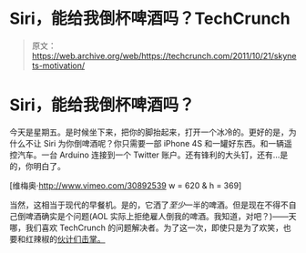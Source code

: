 # Siri，能给我倒杯啤酒吗？TechCrunch

> 原文：<https://web.archive.org/web/https://techcrunch.com/2011/10/21/skynets-motivation/>

# Siri，能给我倒杯啤酒吗？

今天是星期五。是时候坐下来，把你的脚抬起来，打开一个冰冷的。更好的是，为什么不让 Siri 为你倒啤酒呢？你只需要一部 iPhone 4S 和一罐好东西。和一辆遥控汽车。一台 Arduino 连接到一个 Twitter 账户。还有锋利的大头钉，还有…是的，你明白了。

[维梅奥·http://www.vimeo.com/30892539 w = 620 & h = 369]

当然，这相当于现代的早餐机。是的，它洒了*至少*一半的啤酒。但是现在不得不自己倒啤酒确实是个问题(AOL 实际上拒绝雇人倒我的啤酒。我知道，对吧？)——天哪，我们喜欢 TechCrunch 的问题解决者。为了这一次，即使只是为了欢笑，也要和红辣椒的[伙计们击掌。](https://web.archive.org/web/20230205001253/http://redpepperland.tumblr.com/post/11730859389/have-siri-pour-you-a-beer)